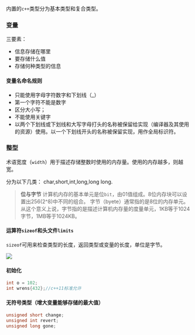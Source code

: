 内置的`c++`类型分为基本类型和复合类型。

### 变量

三要素：

- 信息存储在哪里
- 要存储什么值
- 存储何种类型的信息

#### 变量名命名规则

- 只能使用字母字符数字和下划线（_）
- 第一个字符不能是数字
- 区分大小写；
- 不能使用关键字
- 以两个下划线或下划线和大写字母打头的名称被保留给实现（编译器及其使用的资源）使用。以一个下划线开头的名称被保留实现，用作全局标识符。

### 整型

术语宽度（`width`）用于描述存储整数时使用的内存量。使用的内存越多，则越宽。

分为以下几类：
char,short,int,long,long long.

> **位与字节**
> 计算机内存的基本单元是位`bit`，由01值组成。8位内存块可以设置出256(2^8)中不同的组合。
> 字节（byete）通常指的是8位的内存单元。从这个意义上说，字节指的是描述计算机内存量的度量单元，1KB等于1024字节，1MB等于1024KB。


#### 运算符`sizeof`和头文件`limits`

`sizeof`可用来检查类型的长度，返回类型或变量的长度，单位是字节。

![](http://oritfw5nq.bkt.clouddn.com/TIM%E6%88%AA%E5%9B%BE20180206165029.png)

#### 初始化

```c
int o = 102;
int wrens{432};//c++11标准允许
```

#### 无符号类型（增大变量能够存储的最大值）

```c
unsigned short change;
unsigned int revert;
unsigned long gone;
```